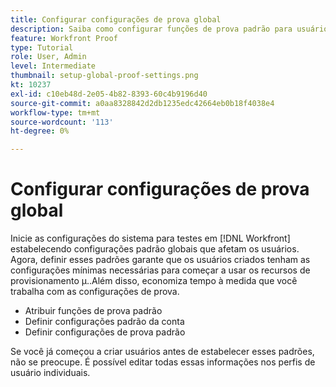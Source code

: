```yaml
---
title: Configurar configurações de prova global
description: Saiba como configurar funções de prova padrão para usuários; configurações padrão da conta de prova; e configurações de prova padrão para prova .
feature: Workfront Proof
type: Tutorial
role: User, Admin
level: Intermediate
thumbnail: setup-global-proof-settings.png
kt: 10237
exl-id: c10eb48d-2e05-4b82-8393-60c4b9196d40
source-git-commit: a0aa8328842d2db1235edc42664eb0b18f4038e4
workflow-type: tm+mt
source-wordcount: '113'
ht-degree: 0%

---
```


# Configurar configurações de prova global

Inicie as configurações do sistema para testes em [!DNL Workfront] estabelecendo configurações padrão globais que afetam os usuários. Agora, definir esses padrões garante que os usuários criados tenham as configurações mínimas necessárias para começar a usar os recursos de provisionamento µ..Além disso, economiza tempo à medida que você trabalha com as configurações de prova.

* Atribuir funções de prova padrão
* Definir configurações padrão da conta
* Definir configurações de prova padrão

Se você já começou a criar usuários antes de estabelecer esses padrões, não se preocupe. É possível editar todas essas informações nos perfis de usuário individuais.
